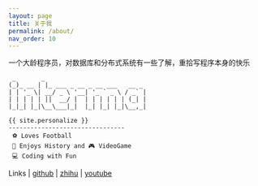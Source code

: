 ```yaml
---
layout: page
title: 关于我
permalink: /about/
nav_order: 10
---
```

一个大龄程序员，对数据库和分布式系统有一些了解，重拾写程序本身的快乐
```
 _       _ 
(_)_ __ | |_ ___ _ __ _ __ ___   __ _ 
| | '_ \| __/ _ \ '__| '_ ` _ \ / _` |
| | | | | ||  __/ |  | | | | | | (_| |
|_|_| |_|\__\___|_|  |_| |_| |_|\__,_|

{{ site.personalize }}
--------------------------------
 ⚽ Loves Football 
 📜 Enjoys History and 🎮 VideoGame 
 💻 Coding with Fun 
```

Links | [github](https://github.com/interma) | [zhihu](https://www.zhihu.com/people/interma) | [youtube](https://www.youtube.com/@user-interma/playlists)